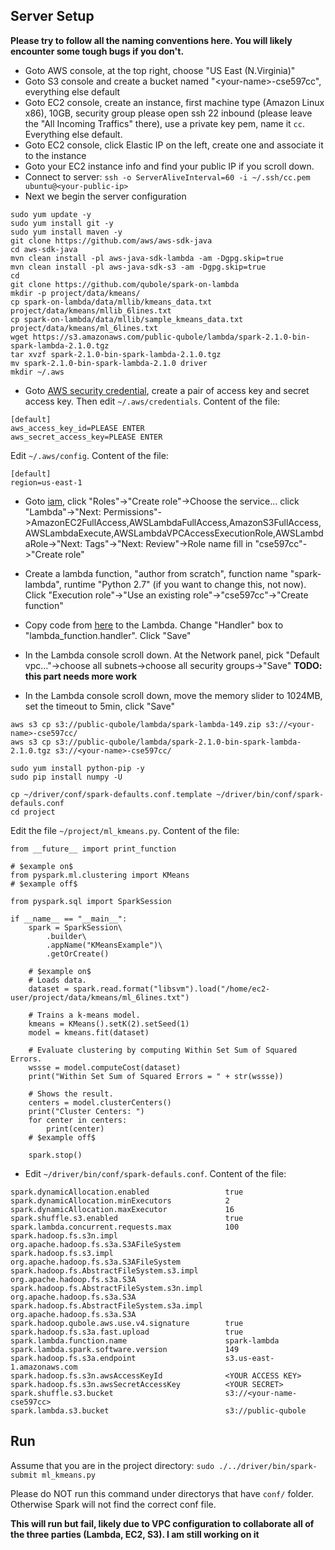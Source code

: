 ## Server Setup

**Please try to follow all the naming conventions here. You will likely encounter some tough bugs if you don't.**

- Goto AWS console, at the top right, choose "US East (N.Virginia)"
- Goto S3 console and create a bucket named "\<your-name\>-cse597cc", everything else default
- Goto EC2 console, create an instance, first machine type (Amazon Linux x86), 10GB, security group please open ssh 22 inbound (please leave the "All Incoming Traffics" there), use a private key pem, name it `cc`. Everything else default.
- Goto EC2 console, click Elastic IP on the left, create one and associate it to the instance
- Goto your EC2 instance info and find your public IP if you scroll down.
- Connect to server: `ssh -o ServerAliveInterval=60 -i ~/.ssh/cc.pem ubuntu@<your-public-ip>`
- Next we begin the server configuration

```
sudo yum update -y
sudo yum install git -y
sudo yum install maven -y
git clone https://github.com/aws/aws-sdk-java
cd aws-sdk-java
mvn clean install -pl aws-java-sdk-lambda -am -Dgpg.skip=true
mvn clean install -pl aws-java-sdk-s3 -am -Dgpg.skip=true
cd
git clone https://github.com/qubole/spark-on-lambda
mkdir -p project/data/kmeans/
cp spark-on-lambda/data/mllib/kmeans_data.txt project/data/kmeans/mllib_6lines.txt
cp spark-on-lambda/data/mllib/sample_kmeans_data.txt project/data/kmeans/ml_6lines.txt
wget https://s3.amazonaws.com/public-qubole/lambda/spark-2.1.0-bin-spark-lambda-2.1.0.tgz
tar xvzf spark-2.1.0-bin-spark-lambda-2.1.0.tgz
mv spark-2.1.0-bin-spark-lambda-2.1.0 driver
mkdir ~/.aws
```

- Goto [AWS security credential](https://console.aws.amazon.com/iam/home?#security_credential), create a pair of access key and secret access key. Then edit `~/.aws/credentials`. Content of the file:

```
[default]
aws_access_key_id=PLEASE ENTER
aws_secret_access_key=PLEASE ENTER
```

Edit `~/.aws/config`. Content of the file:

```
[default]
region=us-east-1
```

- Goto [iam](https://console.aws.amazon.com/iam/home#/home), click "Roles"->"Create role"->Choose the service... click "Lambda"->"Next: Permissions"->AmazonEC2FullAccess,AWSLambdaFullAccess,AmazonS3FullAccess,AWSLambdaExecute,AWSLambdaVPCAccessExecutionRole,AWSLambdaRole->"Next: Tags"->"Next: Review"->Role name fill in "cse597cc"->"Create role"

- Create a lambda function, "author from scratch", function name "spark-lambda", runtime "Python 2.7" (if you want to change this, not now). Click "Execution role"->"Use an existing role"->"cse597cc"->"Create function"

- Copy code from [here](https://github.com/qubole/spark-on-lambda/blob/lambda-2.1.0/bin/lambda/spark-lambda-os.py) to the Lambda. Change "Handler" box to "lambda_function.handler". Click "Save"
- In the Lambda console scroll down. At the Network panel, pick "Default vpc..."->choose all subnets->choose all security groups->"Save" **TODO: this part needs more work**
- In the Lambda console scroll down, move the memory slider to 1024MB, set the timeout to 5min, click "Save"

```
aws s3 cp s3://public-qubole/lambda/spark-lambda-149.zip s3://<your-name>-cse597cc/
aws s3 cp s3://public-qubole/lambda/spark-2.1.0-bin-spark-lambda-2.1.0.tgz s3://<your-name>-cse597cc/

sudo yum install python-pip -y
sudo pip install numpy -U

cp ~/driver/conf/spark-defaults.conf.template ~/driver/bin/conf/spark-defauls.conf
cd project
```

Edit the file `~/project/ml_kmeans.py`. Content of the file:

```
from __future__ import print_function

# $example on$
from pyspark.ml.clustering import KMeans
# $example off$

from pyspark.sql import SparkSession

if __name__ == "__main__":
    spark = SparkSession\
        .builder\
        .appName("KMeansExample")\
        .getOrCreate()

    # $example on$
    # Loads data.
    dataset = spark.read.format("libsvm").load("/home/ec2-user/project/data/kmeans/ml_6lines.txt")

    # Trains a k-means model.
    kmeans = KMeans().setK(2).setSeed(1)
    model = kmeans.fit(dataset)

    # Evaluate clustering by computing Within Set Sum of Squared Errors.
    wssse = model.computeCost(dataset)
    print("Within Set Sum of Squared Errors = " + str(wssse))

    # Shows the result.
    centers = model.clusterCenters()
    print("Cluster Centers: ")
    for center in centers:
        print(center)
    # $example off$

    spark.stop()
```

- Edit `~/driver/bin/conf/spark-defauls.conf`. Content of the file:
```
spark.dynamicAllocation.enabled                 true
spark.dynamicAllocation.minExecutors            2
spark.dynamicAllocation.maxExecutor             16
spark.shuffle.s3.enabled                        true
spark.lambda.concurrent.requests.max            100
spark.hadoop.fs.s3n.impl                        org.apache.hadoop.fs.s3a.S3AFileSystem
spark.hadoop.fs.s3.impl                         org.apache.hadoop.fs.s3a.S3AFileSystem
spark.hadoop.fs.AbstractFileSystem.s3.impl      org.apache.hadoop.fs.s3a.S3A
spark.hadoop.fs.AbstractFileSystem.s3n.impl     org.apache.hadoop.fs.s3a.S3A
spark.hadoop.fs.AbstractFileSystem.s3a.impl     org.apache.hadoop.fs.s3a.S3A
spark.hadoop.qubole.aws.use.v4.signature        true
spark.hadoop.fs.s3a.fast.upload                 true
spark.lambda.function.name                      spark-lambda
spark.lambda.spark.software.version             149
spark.hadoop.fs.s3a.endpoint                    s3.us-east-1.amazonaws.com
spark.hadoop.fs.s3n.awsAccessKeyId              <YOUR ACCESS KEY>
spark.hadoop.fs.s3n.awsSecretAccessKey          <YOUR SECRET>
spark.shuffle.s3.bucket                         s3://<your-name-cse597cc>
spark.lambda.s3.bucket                          s3://public-qubole
```

## Run

Assume that you are in the project directory: `sudo ./../driver/bin/spark-submit ml_kmeans.py`

Please do NOT run this command under directorys that have `conf/` folder. Otherwise Spark will not find the correct conf file.

**This will run but fail, likely due to VPC configuration to collaborate all of the three parties (Lambda, EC2, S3). I am still working on it**

